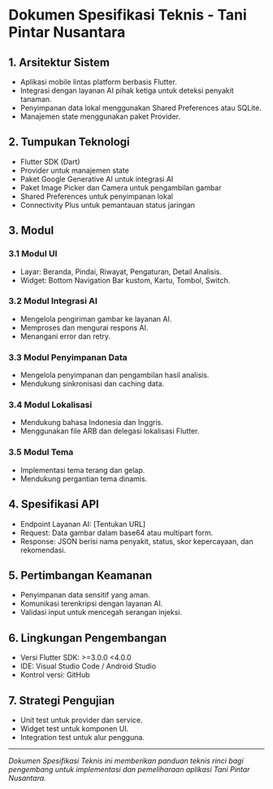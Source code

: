 # Dokumen Spesifikasi Teknis - Tani Pintar Nusantara

## 1. Arsitektur Sistem
- Aplikasi mobile lintas platform berbasis Flutter.
- Integrasi dengan layanan AI pihak ketiga untuk deteksi penyakit tanaman.
- Penyimpanan data lokal menggunakan Shared Preferences atau SQLite.
- Manajemen state menggunakan paket Provider.

## 2. Tumpukan Teknologi
- Flutter SDK (Dart)
- Provider untuk manajemen state
- Paket Google Generative AI untuk integrasi AI
- Paket Image Picker dan Camera untuk pengambilan gambar
- Shared Preferences untuk penyimpanan lokal
- Connectivity Plus untuk pemantauan status jaringan

## 3. Modul

### 3.1 Modul UI
- Layar: Beranda, Pindai, Riwayat, Pengaturan, Detail Analisis.
- Widget: Bottom Navigation Bar kustom, Kartu, Tombol, Switch.

### 3.2 Modul Integrasi AI
- Mengelola pengiriman gambar ke layanan AI.
- Memproses dan mengurai respons AI.
- Menangani error dan retry.

### 3.3 Modul Penyimpanan Data
- Mengelola penyimpanan dan pengambilan hasil analisis.
- Mendukung sinkronisasi dan caching data.

### 3.4 Modul Lokalisasi
- Mendukung bahasa Indonesia dan Inggris.
- Menggunakan file ARB dan delegasi lokalisasi Flutter.

### 3.5 Modul Tema
- Implementasi tema terang dan gelap.
- Mendukung pergantian tema dinamis.

## 4. Spesifikasi API
- Endpoint Layanan AI: [Tentukan URL]
- Request: Data gambar dalam base64 atau multipart form.
- Response: JSON berisi nama penyakit, status, skor kepercayaan, dan rekomendasi.

## 5. Pertimbangan Keamanan
- Penyimpanan data sensitif yang aman.
- Komunikasi terenkripsi dengan layanan AI.
- Validasi input untuk mencegah serangan injeksi.

## 6. Lingkungan Pengembangan
- Versi Flutter SDK: >=3.0.0 <4.0.0
- IDE: Visual Studio Code / Android Studio
- Kontrol versi: GitHub

## 7. Strategi Pengujian
- Unit test untuk provider dan service.
- Widget test untuk komponen UI.
- Integration test untuk alur pengguna.

---

*Dokumen Spesifikasi Teknis ini memberikan panduan teknis rinci bagi pengembang untuk implementasi dan pemeliharaan aplikasi Tani Pintar Nusantara.*
